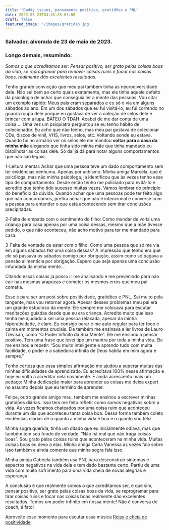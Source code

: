 ```yaml
---
title: "Daddy issues, pensamento positivo, gratidões e PNL"
date: 2023-05-23T04:45:28-03:00
draft: false
featured_image: '/images/gratidao.jpg'
---
```

### Salvador, alvorada de 23 de maio de 2023.

### Longo demais, resumindo:

*Somos o que acreditamos ser: Pensar positivo, ser grato pelas coisas boas da vida, se reprogramar para remover coisas ruins e focar nas coisas boas, realmente dão excelentes resultados.*


Tenho grande convicção que meu pai também tinha as neurodiversidade dele. Não sei bem ao certo quais exatamente, mas ele tinha aquele defeito da psicologia de achar que conseguia ler a mente das pessoas. Vou citar um exemplo rápido: Meus pais eram separados e eu só o via em alguns sábados ao ano. Em um dos sábados que eu fui visitá-lo, eu fui correndo no guarda roupa dele porque eu gostava de ver a coleção de selos dele e brincar com a lupa. BATEU O TDAH: Acabei de me dar conta de uma coisa…. Uma vez um psiquiatra perguntou se eu tenho hábito de colecionador. Eu acho que não tenho, mas meu pai gostava de colecionar CDs, discos de vinil, VHS, livros, selos, etc. Voltando aonde eu estava. Quando fui no armário ver os selos ele me mandou **voltar para a casa da minha mãe** alegando que tinha sido minha mãe que tinha mandado eu bisbilhotar as coisas dele. Só daí já dá para notar alguns comportamentos que não são legais:

1-Leitura mental: Achar que uma pessoa teve um dado comportamento sem ter evidências nenhuma. Apenas por achismo. Minha amiga Marcela, que é psicóloga, mas não minha psicóloga, já identificou que às vezes tenho esse tipo de comportamento. Desde então tenho me policiado para evitá-lo e acredito que tenho tido sucesso muitas vezes. Vamos lembrar do princípio do benefício da dúvida. Quando achar que uma pessoas pode ter feito algo que não concordamos, prefira achar que não é intencional e converse com a pessoa para entender o que está acontecendo sem tirar conclusões precipitadas.

2-Falta de empatia com o sentimento do filho: Como mandar de volta uma criança para casa apenas por uma coisa dessas, mesmo que a mãe tivesse pedido, o que não aconteceu, não acho motivo para ter me mandado para casa.

3-Falta de vontade de estar com o filho: Como uma pessoa que só me via em alguns sábados fez uma coisa dessas? A impressão que tenho era que ele só passava os sábados comigo por obrigação, assim como só pagava a pensão alimentícia por obrigação. Espero que seja apenas uma conclusão infundada da minha mente…

Citando essas coisas já posso ir me analisando e me prevenindo para não cair nas mesmas arapucas e cometer os mesmos erros que meu pai cometia.

Esse é para ser um post sobre positividade, gratidões e PNL. Sai muito pela tangente, mas vou retornar agora. Apesar desses problemas meu pai era um grande estudioso da mente. Ele  sempre me colocava para escutar meditações guiadas desde que eu era criança. Acredito muito que isso tenha me ajudado a ser uma pessoa relaxada, apesar da minha hiperatividade, é claro. Eu consigo parar e me auto regular para ter foco e calma em momentos cruciais. Ele também me ensinava a ler livros de Lauro Trevisan, como “O Poder Infinito da Sua Mente”. Ele me ensinou a pensar positivo. Tem uma frase que levei tipo um mantra por toda a minha vida. Ele me ensinou a repetir: 
“Sou muito inteligente e aprendo tudo com muita facilidade, o poder e a sabedoria infinita de Deus habita em mim agora e sempre.”

Tenho certeza que essa simples afirmação me ajudou a superar muitas das minhas dificuldades de aprendizado. Eu acreditava 100% nessa afirmação e hoje eu volto a acreditar nela novamente. E ainda acrescento mais um pedaço: Minha dedicação maior para aprender as coisas me deixa expert no assunto depois que eu termino de aprender.

Felipe, outro grande amigo meu, também me ensinou a escrever minhas gratidões diárias. Isso tem me feito refletir como somos negativos sobre a vida. Às vezes ficamos chateados por uma coisa ruim que aconteceu durante um dia que aconteceu tanta coisa boa. Dessa forma também coleto evidências diárias de o quanto a minha vida é boa e o quanto sou feliz.

Minha sogra querida, tinha um ditado que eu inicialmente odiava, mas que também tem seu fundo de verdade. “Não há mal que não traga coisas boas”. Sou grato pelas coisas ruins que aconteceram na minha vida. Muitas coisas boas eu devo a elas. Minha amiga Carla Vanessa às vezes fala sobre isso também e ainda comenta que minha sogra fala isso.

Minha amiga Gabriela também usa PNL para desconstruir sintomas e aspectos negativos na vida dela e tem dado bastante certo. Partiu de uma vida com muito sofrimento para uma vida cheia de novas alegrias e esperança.

A conclusão é que realmente somos o que acreditamos ser, e que sim, pensar positivo, ser grato pelas coisas boas da vida, se reprogramar para tirar coisas ruins e focar nas coisas boas realmente dão excelentes resultados. Temos um poder infinito em nossa mente! Não é conversa de coach, é fato!

Aproveite esse momento para escutar essa música [Relax e cheia de positividade](https://www.youtube.com/watch?v=tHRiiGUK7-Q&ab_channel=MelimVEVO)